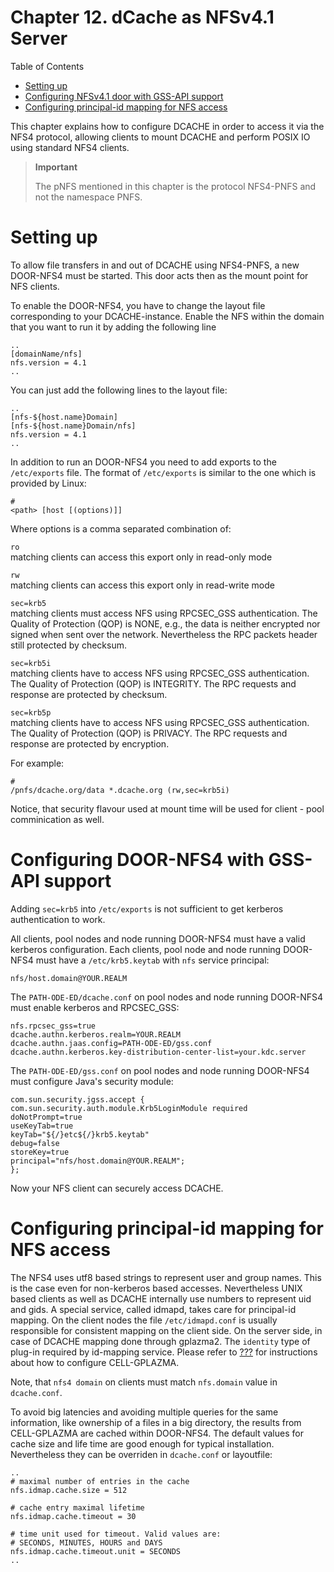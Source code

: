 Chapter 12. dCache as NFSv4.1 Server 
==================================== 

Table of Contents

* [Setting up](#setting-up)
* [Configuring NFSv4.1 door with GSS-API support](#configuring-nfsv4.1-door-with-gss-api-support)
* [Configuring principal-id mapping for NFS access](#configuring-principal-id-mapping-for-nfs-access)



This chapter explains how to configure DCACHE in order to access it via the NFS4 protocol, allowing clients to mount DCACHE and perform POSIX IO using standard NFS4 clients.

> **Important**
>
> The pNFS mentioned in this chapter is the protocol NFS4-PNFS and not the namespace PNFS.

Setting up
==========

To allow file transfers in and out of DCACHE using NFS4-PNFS, a new DOOR-NFS4 must be started. This door acts then as the mount point for NFS clients.

To enable the DOOR-NFS4, you have to change the layout file corresponding to your DCACHE-instance. Enable the NFS within the domain that you want to run it by adding the following line

    ..
    [domainName/nfs]
    nfs.version = 4.1
    ..

You can just add the following lines to the layout file:

    ..
    [nfs-${host.name}Domain]
    [nfs-${host.name}Domain/nfs]
    nfs.version = 4.1
    ..

In addition to run an DOOR-NFS4 you need to add exports to the `/etc/exports` file. The format of `/etc/exports` is similar to the one which is provided by Linux:

    #
    <path> [host [(options)]]

Where options is a comma separated combination of:

`ro`  
matching clients can access this export only in read-only mode

`rw`  
matching clients can access this export only in read-write mode

`sec=krb5`  
matching clients must access NFS using RPCSEC\_GSS authentication. The Quality of Protection (QOP) is NONE, e.g., the data is neither encrypted nor signed when sent over the network. Nevertheless the RPC packets header still protected by checksum.

`sec=krb5i`  
matching clients have to access NFS using RPCSEC\_GSS authentication. The Quality of Protection (QOP) is INTEGRITY. The RPC requests and response are protected by checksum.

`sec=krb5p`  
matching clients have to access NFS using RPCSEC\_GSS authentication. The Quality of Protection (QOP) is PRIVACY. The RPC requests and response are protected by encryption.

For example:

    #
    /pnfs/dcache.org/data *.dcache.org (rw,sec=krb5i)

Notice, that security flavour used at mount time will be used for client - pool comminication as well.

Configuring DOOR-NFS4 with GSS-API support
==========================================

Adding `sec=krb5` into `/etc/exports` is not sufficient to get kerberos authentication to work.

All clients, pool nodes and node running DOOR-NFS4 must have a valid kerberos configuration. Each clients, pool node and node running DOOR-NFS4 must have a `/etc/krb5.keytab` with `nfs` service principal:

    nfs/host.domain@YOUR.REALM

The `PATH-ODE-ED/dcache.conf` on pool nodes and node running DOOR-NFS4 must enable kerberos and RPCSEC\_GSS:

    nfs.rpcsec_gss=true
    dcache.authn.kerberos.realm=YOUR.REALM
    dcache.authn.jaas.config=PATH-ODE-ED/gss.conf
    dcache.authn.kerberos.key-distribution-center-list=your.kdc.server

The `PATH-ODE-ED/gss.conf` on pool nodes and node running DOOR-NFS4 must configure Java's security module:

    com.sun.security.jgss.accept {
    com.sun.security.auth.module.Krb5LoginModule required
    doNotPrompt=true
    useKeyTab=true
    keyTab="${/}etc${/}krb5.keytab"
    debug=false
    storeKey=true
    principal="nfs/host.domain@YOUR.REALM";
    };

Now your NFS client can securely access DCACHE.

Configuring principal-id mapping for NFS access
===============================================

The NFS4 uses utf8 based strings to represent user and group names. This is the case even for non-kerberos based accesses. Nevertheless UNIX based clients as well as DCACHE internally use numbers to represent uid and gids. A special service, called idmapd, takes care for principal-id mapping. On the client nodes the file `/etc/idmapd.conf` is usually responsible for consistent mapping on the client side. On the server side, in case of DCACHE mapping done through gplazma2. The `identity` type of plug-in required by id-mapping service. Please refer to [???] for instructions about how to configure CELL-GPLAZMA.

Note, that `nfs4 domain` on clients must match `nfs.domain` value in `dcache.conf`.

To avoid big latencies and avoiding multiple queries for the same information, like ownership of a files in a big directory, the results from CELL-GPLAZMA are cached within DOOR-NFS4. The default values for cache size and life time are good enough for typical installation. Nevertheless they can be overriden in `dcache.conf` or layoutfile:

    ..
    # maximal number of entries in the cache
    nfs.idmap.cache.size = 512

    # cache entry maximal lifetime
    nfs.idmap.cache.timeout = 30

    # time unit used for timeout. Valid values are:
    # SECONDS, MINUTES, HOURS and DAYS
    nfs.idmap.cache.timeout.unit = SECONDS
    ..

  [???]: #cf-gplazma
